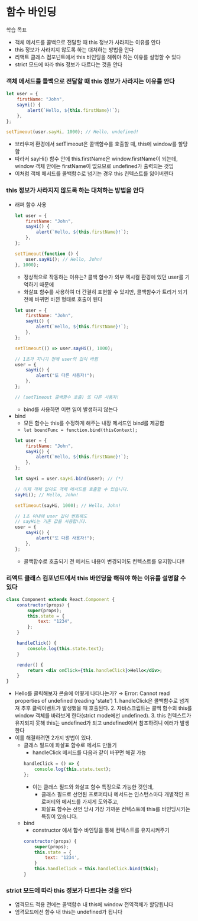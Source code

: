 # 함수 바인딩

학습 목표

-   객체 메서드를 콜백으로 전달할 때 this 정보가 사라지는 이유를 안다
-   this 정보가 사라지지 않도록 하는 대처하는 방법을 안다
-   리액트 클래스 컴포넌트에서 this 바인딩을 해줘야 하는 이유를 설명할 수 있다
-   strict 모드에 따라 this 정보가 다르다는 것을 안다

### 객체 메서드를 콜백으로 전달할 때 this 정보가 사라지는 이유를 안다

```jsx
let user = {
    firstName: "John",
    sayHi() {
        alert(`Hello, ${this.firstName}!`);
    },
};

setTimeout(user.sayHi, 1000); // Hello, undefined!
```

-   브라우저 환경에서 setTimeout은 콜백함수를 호출할 때, this에 window를 할당함
-   따라서 sayHi() 함수 안에 this.firstName은 window.firstName이 되는데, window 객체 안에는 firstName이 없으므로 undefined가 출력되는 것임
-   이처럼 객체 메서드를 콜백함수로 넘기는 경우 this 컨텍스트를 잃어버린다

### this 정보가 사라지지 않도록 하는 대처하는 방법을 안다

-   래퍼 함수 사용
    ```jsx
    let user = {
        firstName: "John",
        sayHi() {
            alert(`Hello, ${this.firstName}!`);
        },
    };

    setTimeout(function () {
        user.sayHi(); // Hello, John!
    }, 1000);
    ```
    -   정상적으로 작동하는 이유는? 콜백 함수가 외부 렉시컬 환경에 있던 user를 기억하기 때문에
    -   화살표 함수를 사용하여 더 간결히 표현할 수 있지만, 콜백함수가 트리거 되기 전에 바뀌면 바뀐 형태로 호출이 된다
    ```jsx
    let user = {
        firstName: "John",
        sayHi() {
            alert(`Hello, ${this.firstName}!`);
        },
    };

    setTimeout(() => user.sayHi(), 1000);

    // 1초가 지나기 전에 user의 값이 바뀜
    user = {
        sayHi() {
            alert("또 다른 사용자!");
        },
    };

    // (setTimeout 콜백함수 호출) 또 다른 사용자!
    ```
    -   bind를 사용하면 이런 일이 발생하지 않는다
-   bind
    -   모든 함수는 this를 수정하게 해주는 내장 메서드인 bind를 제공함
    -   `let boundFunc = function.bind(thisContext);`
    ```jsx
    let user = {
        firstName: "John",
        sayHi() {
            alert(`Hello, ${this.firstName}!`);
        },
    };

    let sayHi = user.sayHi.bind(user); // (*)

    // 이제 객체 없이도 객체 메서드를 호출할 수 있습니다.
    sayHi(); // Hello, John!

    setTimeout(sayHi, 1000); // Hello, John!

    // 1초 이내에 user 값이 변화해도
    // sayHi는 기존 값을 사용합니다.
    user = {
        sayHi() {
            alert("또 다른 사용자!");
        },
    };
    ```
    -   콜백함수로 호출되기 전 메서드 내용이 변경되어도 컨텍스트를 유지합니다!!

### 리액트 클래스 컴포넌트에서 this 바인딩을 해줘야 하는 이유를 설명할 수 있다

```jsx
class Component extends React.Component {
    constructor(props) {
        super(props);
        this.state = {
            text: "1234",
        };
    }

    handleClick() {
        console.log(this.state.text);
    }

    render() {
        return <div onClick={this.handleClick}>Hello</div>;
    }
}
```

-   Hello를 클릭해보자 콘솔에 어떻게 나타나는가?
    → Error: Cannot read properties of undefined (reading 'state') 1. handleClick은 콜백함수로 넘겨져 추후 클릭이벤트가 발생했을 때 호출된다. 2. 자바스크립트는 콜백 함수의 this를 window 객체를 바라보게 한다(strict mode에선 undefined). 3. this 컨텍스트가 유지되지 못해 this는 undefined가 되고 undefined에서 참조하려니 에러가 발생한다
-   이를 해결하려면 2가지 방법이 있다.
    -   클래스 필드에 화살표 함수로 메서드 만들기
        -   handleClick 메서드를 다음과 같이 바꾸면 해결 가능
        ```jsx
        handleClick = () => {
            console.log(this.state.text);
        };
        ```
        -   이는 클래스 필드와 화살표 함수 특징으로 가능한 것인데,
            -   클래스 필드로 선언된 프로퍼티나 메서드는 인스턴스마다 개별적인 프로퍼티와 메서드를 가지게 도와주고,
            -   화살표 함수는 선언 당시 가장 가까운 컨텍스트에 this를 바인딩시키는 특징이 있습니다.
    -   bind
        -   constructor 에서 함수 바인딩을 통해 컨텍스트를 유지시켜주기
        ```jsx
        constructor(props) {
        	super(props);
        	this.state = {
        		text: '1234',
        	}
        	this.handleClick = this.handleClick.bind(this);
        }
        ```

### strict 모드에 따라 this 정보가 다르다는 것을 안다

-   엄격모드 적용 전에는 콜백함수 내 this에 window 전역객체가 할당됩니다
-   엄격모드에선 함수 내 this는 undefined가 됩니다
